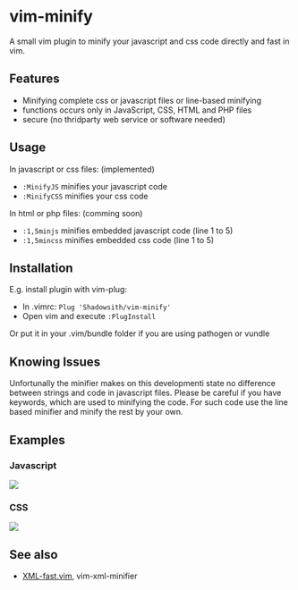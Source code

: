 # vim-minify

A small vim plugin to minify your javascript and css code directly and fast in vim.

## Features
* Minifying complete css or javascript files or line-based minifying
* functions occurs only in JavaScript, CSS, HTML and PHP files
* secure (no thridparty web service or software needed)

## Usage
In javascript or css files: (implemented)
* <code>:MinifyJS</code> minifies your javascript code
* <code>:MinifyCSS</code> minifies your css code

In html or php files: (comming soon)
* <code>:1,5minjs</code> minifies embedded javascript code (line 1 to 5)
* <code>:1,5mincss</code> minifies embedded css code (line 1 to 5)

## Installation
E.g. install plugin with vim-plug:
* In .vimrc: <code>Plug 'Shadowsith/vim-minify'</code>
* Open vim and execute <code>:PlugInstall</code>

Or put it in your .vim/bundle folder if you are using pathogen or vundle

## Knowing Issues
Unfortunally the minifier makes on this developmenti state no difference between
strings and code in javascript files. Please be careful if you have keywords,
which are used to minifying the code. For such code use the line based minifier and
minify the rest by your own.

## Examples

### Javascript
<img src="https://shadowsith.de/github/vim-minify/vim-js-minify.gif">

### CSS
<img src="https://shadowsith.de/github/vim-minify/vim-css-minify.gif">


## See also
* [XML-fast.vim](https://github.com/joeky888/XML-fast.vim), vim-xml-minifier
